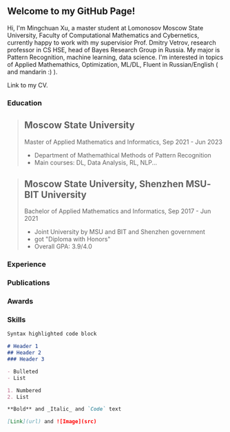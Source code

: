 ## Welcome to my GitHub Page!  

Hi, I'm Mingchuan Xu, a master student at Lomonosov Moscow State University, Faculty of Computational Mathematics and Cybernetics, currently happy to work with my supervisior Prof. Dmitry Vetrov, research professor in CS HSE, head of Bayes Research Group in Russia. My major is Pattern Recognition, machine learning, data science. I'm interested in topics of Applied Mathemathics, Optimization, ML/DL, Fluent in Russian/English ( and mandarin :) ).  

Link to my CV.

### Education
> ## Moscow State University
> Master of Applied Mathematics and Informatics, Sep 2021 - Jun 2023
> - Department of Mathemathical Methods of Pattern Recognition
> - Main courses: DL, Data Analysis, RL, NLP...

> ## Moscow State University, Shenzhen MSU‐BIT University
> Bachelor of Applied Mathematics and Informatics, Sep 2017 - Jun 2021  
> - Joint University by MSU and BIT and Shenzhen government
> - got "Diploma with Honors"
> - Overall GPA: 3.9/4.0  



### Experience  

### Publications

### Awards

### Skills

```markdown
Syntax highlighted code block

# Header 1
## Header 2
### Header 3

- Bulleted
- List

1. Numbered
2. List

**Bold** and _Italic_ and `Code` text

[Link](url) and ![Image](src)
```
